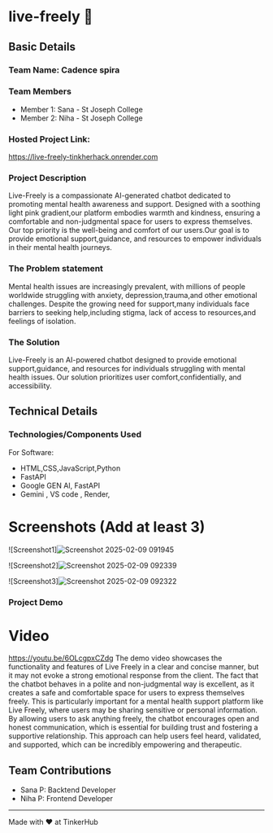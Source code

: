 # live-freely 🎯


## Basic Details
### Team Name: Cadence spira


### Team Members
- Member 1: Sana - St Joseph College
- Member 2: Niha - St Joseph College


### Hosted Project Link:
https://live-freely-tinkherhack.onrender.com

### Project Description
Live-Freely is a compassionate AI-generated chatbot dedicated to promoting mental health awareness and support.
Designed with a soothing light pink gradient,our platform embodies warmth and kindness, ensuring a comfortable and non-judgmental space for users to express themselves.
Our top priority is the well-being and comfort of our users.Our goal is to provide emotional support,guidance, and resources to empower individuals in their mental health journeys.


### The Problem statement
Mental health issues are increasingly prevalent, with millions of people worldwide struggling with anxiety, depression,trauma,and other emotional challenges.
Despite the growing need for support,many individuals face barriers to seeking help,including stigma, lack of access to resources,and feelings of isolation.

### The Solution
Live-Freely is an AI-powered chatbot designed to provide emotional support,guidance, and resources for individuals struggling with mental health issues.
Our solution prioritizes user comfort,confidentially, and accessibility.

## Technical Details
### Technologies/Components Used
For Software:
- HTML,CSS,JavaScript,Python
- FastAPI
- Google GEN AI, FastAPI
- Gemini , VS code , Render, 


# Screenshots (Add at least 3)
![Screenshot1]![Screenshot 2025-02-09 091945](https://github.com/user-attachments/assets/441ec338-251a-42f5-8d08-43378e67f0d5)



![Screenshot2]![Screenshot 2025-02-09 092339](https://github.com/user-attachments/assets/d3b1ea99-a9e2-43f5-b507-cbe133eae8da)



![Screenshot3]![Screenshot 2025-02-09 092322](https://github.com/user-attachments/assets/78c5177d-b81e-48e2-8e13-a3194f500445)






### Project Demo
# Video
https://youtu.be/6OLcgpxCZdg
The demo video showcases the functionality and features of Live Freely in a clear and concise manner, but it may not evoke a strong emotional response from the client.
The fact that the chatbot behaves in a polite and non-judgmental way is excellent, as it creates a safe and comfortable space for users to express themselves freely.
This is particularly important for a mental health support platform like Live Freely, where users may be sharing sensitive or personal information.
By allowing users to ask anything freely, the chatbot encourages open and honest communication, which is essential for building trust and fostering a supportive relationship.
This approach can help users feel heard, validated, and supported, which can be incredibly empowering and therapeutic.



## Team Contributions
- Sana P: Backtend Developer
- Niha P: Frontend Developer

---
Made with ❤️ at TinkerHub
